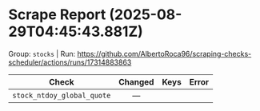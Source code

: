 # Scrape Report (2025-08-29T04:45:43.881Z)

Group: `stocks`  |  Run: https://github.com/AlbertoRoca96/scraping-checks-scheduler/actions/runs/17314883863

| Check | Changed | Keys | Error |
|---|:---:|:--|:--|
| `stock_ntdoy_global_quote` | — |  |  |

